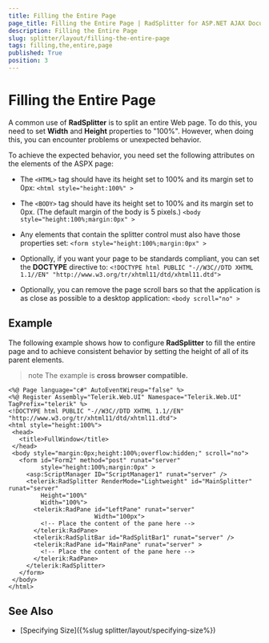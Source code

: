 ```yaml
---
title: Filling the Entire Page
page_title: Filling the Entire Page | RadSplitter for ASP.NET AJAX Documentation
description: Filling the Entire Page
slug: splitter/layout/filling-the-entire-page
tags: filling,the,entire,page
published: True
position: 3
---
```


# Filling the Entire Page

A common use of **RadSplitter** is to split an entire Web page. To do this, you need to set **Width** and **Height** properties to "100%". However, when doing this, you can encounter problems or unexpected behavior.

To achieve the expected behavior, you need set the following attributes on the elements of the ASPX page:

* The `<HTML>` tag should have its height set to 100% and its margin set to 0px: `<html style="height:100%" >`

* The `<BODY>` tag should have its height set to 100% and its margin set to 0px. (The default margin of the body is 5 pixels.) `<body style="height:100%;margin:0px" >`

* Any elements that contain the splitter control must also have those properties set: `<form style="height:100%;margin:0px" >`

* Optionally, if you want your page to be standards compliant, you can set the **DOCTYPE** directive to: `<!DOCTYPE html PUBLIC "-//W3C//DTD XHTML 1.1//EN" "http://www.w3.org/tr/xhtml11/dtd/xhtml11.dtd">`

* Optionally, you can remove the page scroll bars so that the application is as close as possible to a desktop application: `<body scroll="no" >`

## Example

The following example shows how to configure **RadSplitter** to fill the entire page and to achieve consistent behavior by setting the height of all of its parent elements.

>note The example is **cross browser compatible.** 

````ASP.NET
<%@ Page language="c#" AutoEventWireup="false" %>
<%@ Register Assembly="Telerik.Web.UI" Namespace="Telerik.Web.UI" TagPrefix="telerik" %>
<!DOCTYPE html PUBLIC "-//W3C//DTD XHTML 1.1//EN" "http://www.w3.org/tr/xhtml11/dtd/xhtml11.dtd">
<html style="height:100%">  
 <head>
   <title>FullWindow</title>
 </head>
 <body style="margin:0px;height:100%;overflow:hidden;" scroll="no">  
   <form id="Form2" method="post" runat="server"
		 style="height:100%;margin:0px" >
	 <asp:ScriptManager ID="ScriptManager1" runat="server" />
	 <telerik:RadSplitter RenderMode="Lightweight" id="MainSplitter" runat="server"   
		 Height="100%"
		 Width="100%">
	   <telerik:RadPane id="LeftPane" runat="server"
						Width="100px">
		 <!-- Place the content of the pane here -->
	   </telerik:RadPane>
	   <telerik:RadSplitBar id="RadSplitBar1" runat="server" />
	   <telerik:RadPane id="MainPane" runat="server" >
		 <!-- Place the content of the pane here -->
	   </telerik:RadPane>
	 </telerik:RadSplitter>
   </form>
 </body>
</html> 		
````

## See Also

 * [Specifying Size]({%slug splitter/layout/specifying-size%})
